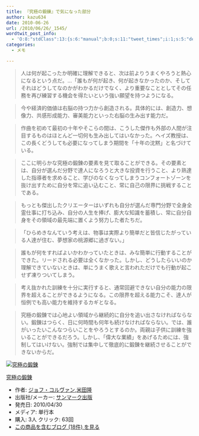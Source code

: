 ```yaml
---
title: 『究極の鍛錬』で気になった部分
author: kazu634
date: 2010-06-26
url: /2010/06/26/_1545/
wordtwit_post_info:
  - 'O:8:"stdClass":13:{s:6:"manual";b:0;s:11:"tweet_times";i:1;s:5:"delay";i:0;s:7:"enabled";i:1;s:10:"separation";s:2:"60";s:7:"version";s:3:"3.7";s:14:"tweet_template";b:0;s:6:"status";i:2;s:6:"result";a:0:{}s:13:"tweet_counter";i:2;s:13:"tweet_log_ids";a:1:{i:0;i:5299;}s:9:"hash_tags";a:0:{}s:8:"accounts";a:1:{i:0;s:7:"kazu634";}}'
categories:
  - メモ

---
```

<div class="section">
<blockquote>
<p>
      人は何が起こったか明確に理解できると、次は前よりうまくやろうと熱心になるという点だ。…「誰もが何が起き、何が起きなかったのか、そしてそれはどうしてなのかがわかるだけでなく、より重要なこととしてその任務を再び練習する機会を得たいという強い願望を持つようになる。
</p>
</blockquote>
  
<blockquote>
<p>
      今や経済的価値は右脳の持つ力から創造される。具体的には、創造力、想像力、共感形成能力、審美能力といった右脳の生み出す能力だ。
</p>
</blockquote>
  
<blockquote>
<p>
      作曲を初めて最初の十年やそこらの間は、こうした傑作も外部の人間が注目するものはほとんど一切何も生み出してはいなかった。ヘイズ教授は、この長くどうしても必要になってしまう期間を「十年の沈黙」と名づけている。
</p>
</blockquote>
  
<blockquote>
<p>
      ここに明らかな究極の鍛錬の要素を見て取ることができる。その要素とは、自分が選んだ分野で達人になろうと大きな投資を行うこと、より熟達した指導者を求めること、学びのなくなってしまうコンフォートゾーンを抜け出すために自分を常に追い込むこと、常に自己の限界に挑戦することである。
</p>
</blockquote>
  
<blockquote>
<p>
      もっとも傑出したクリエーターはいずれも自分が選んだ専門分野で全身全霊仕事に打ち込み、自分の人生を捧げ、膨大な知識を蓄積し、常に自分自身をその領域の最先端に置くよう努力した者たちだ。
</p>
</blockquote>
  
<blockquote>
<p>
      「ひらめきなんていう考えは、物事は実際より簡単だと皆信じたがっている人達が住む、夢想家の桃源郷に過ぎない。」
</p>
</blockquote>
  
<blockquote>
<p>
      誰もが何をすればよいかわかっていたときは、みな簡単に行動することができた。リードされる必要は全くなかった。しかし、どうしたらいいのか理解できていないときは、単にうまく歌えと言われただけでも行動が起こせず凍りついてしまう。
</p>
</blockquote>
  
<blockquote>
<p>
      考え抜かれた訓練を十分に実行すると、通常回避できない自分の能力の限界を超えることができるようになる。この限界を超える能力こそ、達人が恒例でも高い能力を維持するカギとなる。
</p>
</blockquote>
  
<blockquote>
<p>
      究極の鍛錬では心地よい領域から継続的に自分を追い出さなければならない。鍛錬はつらく、日に何時間も何年も続けなければならない。では、誰がいったいこんなつらいことをやろうとするのか。両親は子供に訓練を強いることができるだろう。しかし、「偉大な業績」をあげるためには、強制してはいけない。強制では集中して徹底的に鍛錬を継続させることができないからだ。
</p>
</blockquote>
  
<div class="hatena-asin-detail">
<a href="http://www.amazon.co.jp/dp/4763130366/?tag=hatena_st1-22&ascsubtag=d-7ibv" onclick="__gaTracker('send', 'event', 'outbound-article', 'http://www.amazon.co.jp/dp/4763130366/?tag=hatena_st1-22&ascsubtag=d-7ibv', '');"><img src="https://images-na.ssl-images-amazon.com/images/I/41TOjHZuF0L._SL160_.jpg" class="hatena-asin-detail-image" alt="究極の鍛錬" title="究極の鍛錬" /></a></p> 
    
<div class="hatena-asin-detail-info">
<p class="hatena-asin-detail-title">
<a href="http://www.amazon.co.jp/dp/4763130366/?tag=hatena_st1-22&ascsubtag=d-7ibv" onclick="__gaTracker('send', 'event', 'outbound-article', 'http://www.amazon.co.jp/dp/4763130366/?tag=hatena_st1-22&ascsubtag=d-7ibv', '究極の鍛錬');">究極の鍛錬</a>
</p>
      
<ul>
<li>
<span class="hatena-asin-detail-label">作者:</span> <a href="http://d.hatena.ne.jp/keyword/%A5%B8%A5%E7%A5%D5%A1%A6%A5%B3%A5%EB%A5%F4%A5%A1%A5%F3" onclick="__gaTracker('send', 'event', 'outbound-article', 'http://d.hatena.ne.jp/keyword/%A5%B8%A5%E7%A5%D5%A1%A6%A5%B3%A5%EB%A5%F4%A5%A1%A5%F3', 'ジョフ・コルヴァン');" class="keyword">ジョフ・コルヴァン</a>,<a href="http://d.hatena.ne.jp/keyword/%CA%C6%C5%C4%CE%B4" onclick="__gaTracker('send', 'event', 'outbound-article', 'http://d.hatena.ne.jp/keyword/%CA%C6%C5%C4%CE%B4', '米田隆');" class="keyword">米田隆</a>
</li>
<li>
<span class="hatena-asin-detail-label">出版社/メーカー:</span> <a href="http://d.hatena.ne.jp/keyword/%A5%B5%A5%F3%A5%DE%A1%BC%A5%AF%BD%D0%C8%C7" onclick="__gaTracker('send', 'event', 'outbound-article', 'http://d.hatena.ne.jp/keyword/%A5%B5%A5%F3%A5%DE%A1%BC%A5%AF%BD%D0%C8%C7', 'サンマーク出版');" class="keyword">サンマーク出版</a>
</li>
<li>
<span class="hatena-asin-detail-label">発売日:</span> 2010/04/30
</li>
<li>
<span class="hatena-asin-detail-label">メディア:</span> 単行本
</li>
<li>
<span class="hatena-asin-detail-label">購入</span>: 3人 <span class="hatena-asin-detail-label">クリック</span>: 63回
</li>
<li>
<a href="http://d.hatena.ne.jp/asin/4763130366" onclick="__gaTracker('send', 'event', 'outbound-article', 'http://d.hatena.ne.jp/asin/4763130366', 'この商品を含むブログ (18件) を見る');" target="_blank">この商品を含むブログ (18件) を見る</a>
</li>
</ul>
</div>
    
<div class="hatena-asin-detail-foot">
</div>
</div>
</div>
